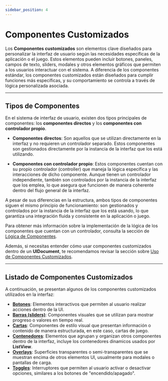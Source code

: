 ```yaml
---
sidebar_position: 4
---
```


# Componentes Customizados

Los **Componentes customizados** son elementos clave diseñados para personalizar la interfaz de usuario según las necesidades específicas de la aplicación o el juego. Estos elementos pueden incluir botones, paneles, campos de texto, sliders, modales y otros elementos gráficos que permiten a los usuarios interactuar con el sistema. A diferencia de los componentes estándar, los componentes customizados están diseñados para cumplir funciones más específicas, y su comportamiento se controla a través de lógica personalizada asociada.

---

## Tipos de Componentes

En el sistema de interfaz de usuario, existen dos tipos principales de componentes: los **componentes directos** y los **componentes con controlador propio**. 

- **Componentes directos**: Son aquellos que se utilizan directamente en la interfaz y no requieren un controlador separado. Estos componentes son gestionados directamente por la instancia de la interfaz que los está utilizando.

- **Componentes con controlador propio**: Estos componentes cuentan con su propio controlador (controller) que maneja la lógica específica y las interacciones de dicho componente. Aunque tienen un controlador independiente, también son controlados por la instancia de la interfaz que los emplea, lo que asegura que funcionen de manera coherente dentro del flujo general de la interfaz.

A pesar de sus diferencias en la estructura, ambos tipos de componentes siguen el mismo principio de funcionamiento: son gestionados y controlados por la instancia de la interfaz que los está usando, lo que garantiza una integración fluida y consistente en la aplicación o juego.

Para obtener más información sobre la implementación de la lógica de los componentes que cuentan con un controlador, consulta la sección de [Lógica de Componentes](../implementacion/implementacion-logica#l%C3%B3gica-de-componentes).

Además, si necesitas entender cómo usar componentes customizados dentro de un **UIDocument**, te recomendamos revisar la sección sobre [Uso de Componentes Customizados](../implementacion/construccion-uidocument#uso-de-componentes-customizados).

---

## Listado de Componentes Customizados

A continuación, se presentan algunos de los componentes customizados utilizados en la interfaz:

- **[Botones](/docs/juego/Interfaz/componentes/botones)**: Elementos interactivos que permiten al usuario realizar acciones dentro de la UI.
- **[Barras (sliders)](/docs/juego/Interfaz/componentes/barras)**: Componentes visuales que se utilizan para mostrar progreso o valores en tiempo real.
- **[Cartas](/docs/juego/Interfaz/componentes/cartas)**: Componentes de estilo visual que presentan información o contenido de manera estructurada, en este caso, cartas de juego.
- **[Contenedores](/docs/juego/Interfaz/componentes/contenedores)**: Elementos que agrupan y organizan otros componentes dentro de la interfaz, incluye los contenedores dinamicos usados por **ListView**.
- **[Overlays](/docs/juego/Interfaz/componentes/overlays)**: Superficies transparentes o semi-transparentes que se muestran encima de otros elementos UI, usualmente para modales o pantallas de carga.
- **[Toggles](/docs/juego/Interfaz/componentes/toggles)**: Interruptores que permiten al usuario activar o desactivar opciones, similares a los botones de "encendido/apagado".
